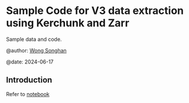 # Sample Code for V3 data extraction using Kerchunk and Zarr

Sample data and code.

@author: [Wong Songhan](songhan89@gmail.com)

@date: 2024-06-17

## Introduction

Refer to [notebook](v3_data_catalog.ipynb)